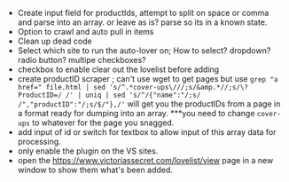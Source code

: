 * Create input field for productIds, attempt to split on space or comma and parse into an array. or leave as is? parse so its in a known state.
* Option to crawl and auto pull in items
* Clean up dead code
* Select which site to run the auto-lover on; How to select? dropdown? radio button? multipe checkboxes?
* checkbox to enable clear out the lovelist before adding
* create productID scraper ; can't use wget to get pages but use `grep "a href=" file.html | sed 's/^.*cover-ups\///;s/&amp.*//;s/\?ProductID=/ /' | uniq | sed 's/^/{"name":"/;s/ /","productID":"/;s/$/"},/'` will get you the productIDs from a page in a format ready for dumping into an array. ***you need to change `cover-ups` to whatever for the page you snagged.
* add input of id or switch for textbox to allow input of this array data for processing.
* only enable the plugin on the VS sites.
* open the https://www.victoriassecret.com/lovelist/view page in a new window to show them what's been added. 